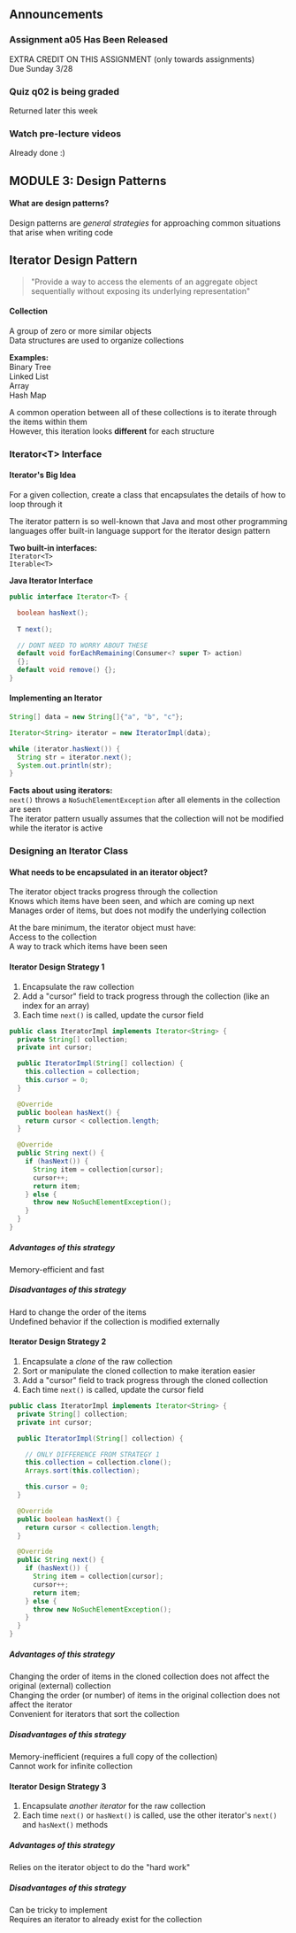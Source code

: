 ## Announcements
### Assignment a05 Has Been Released
EXTRA CREDIT ON THIS ASSIGNMENT (only towards assignments)  
Due Sunday 3/28  
### Quiz q02 is being graded
Returned later this week  
### Watch pre-lecture videos
Already done :)  

## MODULE 3: Design Patterns
#### What are design patterns?
Design patterns are *general strategies* for approaching
common situations that arise when writing code  

## Iterator Design Pattern
> "Provide a way to access the elements of an aggregate
> object sequentially without exposing its underlying
> representation"  

#### Collection
A group of zero or more similar objects  
Data structures are used to organize collections  

**Examples:**  
Binary Tree  
Linked List  
Array  
Hash Map  

A common operation between all of these collections is to
iterate through the items within them  
However, this iteration looks **different** for each
structure  

### Iterator\<T\> Interface
#### Iterator's Big Idea
For a given collection, create a class that encapsulates the
details of how to loop through it  

The iterator pattern is so well-known that Java and most
other programming languages offer built-in language support
for the iterator design pattern  

**Two built-in interfaces:**  
`Iterator<T>`  
`Iterable<T>`  

**Java Iterator<T> Interface**  
```Java
public interface Iterator<T> {

  boolean hasNext();
  
  T next();

  // DONT NEED TO WORRY ABOUT THESE
  default void forEachRemaining(Consumer<? super T> action)
  {};
  default void remove() {};
}
```

#### Implementing an Iterator
```Java
String[] data = new String[]{"a", "b", "c"};

Iterator<String> iterator = new IteratorImpl(data);

while (iterator.hasNext()) {
  String str = iterator.next();
  System.out.println(str);
}
```

**Facts about using iterators:**  
`next()` throws a `NoSuchElementException` after all
elements in the collection are seen  
The iterator pattern usually assumes that the collection
will not be modified while the iterator is active  

### Designing an Iterator Class
#### What needs to be encapsulated in an iterator object?  
The iterator object tracks progress through the collection  
Knows which items have been seen, and which are coming up
next  
Manages order of items, but does not modify the underlying
collection  

At the bare minimum, the iterator object must have:  
Access to the collection  
A way to track which items have been seen  

#### Iterator Design Strategy 1
1. Encapsulate the raw collection
2. Add a "cursor" field to track progress through the
   collection (like an index for an array)
3. Each time `next()` is called, update the cursor field  

```Java
public class IteratorImpl implements Iterator<String> {
  private String[] collection;
  private int cursor;

  public IteratorImpl(String[] collection) {
    this.collection = collection;
    this.cursor = 0;
  }

  @Override
  public boolean hasNext() {
    return cursor < collection.length;
  }

  @Override
  public String next() {
    if (hasNext()) {
      String item = collection[cursor];
      cursor++;
      return item;
    } else {
      throw new NoSuchElementException();
    }
  }
}
```

##### Advantages of this strategy
Memory-efficient and fast  
##### Disadvantages of this strategy
Hard to change the order of the items  
Undefined behavior if the collection is modified externally  

#### Iterator Design Strategy 2
1. Encapsulate a *clone* of the raw collection  
2. Sort or manipulate the cloned collection to make iteration
easier  
3. Add a "cursor" field to track progress through the cloned
collection  
4. Each time `next()` is called, update the cursor field  

```Java
public class IteratorImpl implements Iterator<String> {
  private String[] collection;
  private int cursor;

  public IteratorImpl(String[] collection) {

    // ONLY DIFFERENCE FROM STRATEGY 1
    this.collection = collection.clone();
    Arrays.sort(this.collection);

    this.cursor = 0;
  }

  @Override
  public boolean hasNext() {
    return cursor < collection.length;
  }

  @Override
  public String next() {
    if (hasNext()) {
      String item = collection[cursor];
      cursor++;
      return item;
    } else {
      throw new NoSuchElementException();
    }
  }
}
```

##### Advantages of this strategy
Changing the order of items in the cloned collection does
not affect the original (external) collection  
Changing the order (or number) of items in the original
collection does not affect the iterator  
Convenient for iterators that sort the collection
##### Disadvantages of this strategy
Memory-inefficient (requires a full copy of the collection)  
Cannot work for infinite collection  

#### Iterator Design Strategy 3
1. Encapsulate *another iterator* for the raw collection  
2. Each time `next()` or `hasNext()` is called, use the
   other iterator's `next()` and `hasNext()` methods  

##### Advantages of this strategy
Relies on the iterator object to do the "hard work"  
##### Disadvantages of this strategy
Can be tricky to implement  
Requires an iterator to already exist for the collection  
